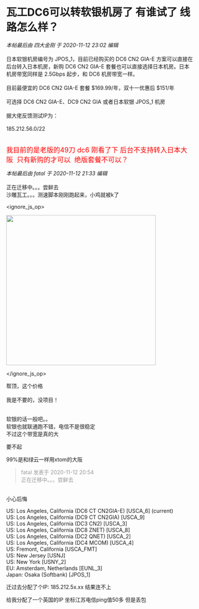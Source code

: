 # 瓦工DC6可以转软银机房了 有谁试了 线路怎么样？


<i class="pstatus"> 本帖最后由 四大金刚 于 2020-11-12 23:02 编辑 </i><br />
<br />
日本软银机房编号为 JPOS_1，目前已经购买的 DC6 CN2 GIA-E 方案可以直接在后台转入日本机房，新购 DC6 CN2 GIA-E 套餐也可以直接选择日本机房。日本机房带宽同样是 2.5Gbps 起步，和 DC6 机房带宽一样。<br />
<br />
目前最便宜的 DC6 CN2 GIA-E 套餐 $169.99/年，双十一优惠后 $151/年<br />
<br />
可选择 DC6 CN2 GIA-E、DC9 CN2 GIA 或者日本软银 JPOS_1 机房<br />
<br />
据大佬反馈测试IP为：<br />
<br />
185.212.56.0/22<br />
<br />
<br />
<font size="4"><font color="Red">我目前的是老版的49刀 dc6 刚看了下 后台不支持转入日本大阪&nbsp;&nbsp;只有新购的才可以&nbsp;&nbsp;绝版套餐不可以？</font></font>

<i class="pstatus"> 本帖最后由 fatal 于 2020-11-12 21:33 编辑 </i><br />
<br />
正在迁移中。。。尝鲜去<br />
沙雕瓦工。。。测速脚本刚刚跑起来，小鸡就被k了<br />

<ignore_js_op>

<img id="aimg_141205" aid="141205" src="static/image/common/none.gif" zoomfile="forum.php?mod=attachment&aid=MTQxMjA1fDI0YWIzNGJkfDE2MDk1NDIwNzl8NDczNDR8NzY1OTYz&noupdate=yes&nothumb=yes" file="forum.php?mod=attachment&aid=MTQxMjA1fDI0YWIzNGJkfDE2MDk1NDIwNzl8NDczNDR8NzY1OTYz&noupdate=yes" class="zoom" onclick="zoom(this, this.src, 0, 0, 0)" width="400" id="aimg_141205" inpost="1" onmouseover="showMenu({'ctrlid':this.id,'pos':'12'})" />

<div class="tip tip_4 aimg_tip" id="aimg_141205_menu" style="position: absolute; display: none" disautofocus="true">
<div class="xs0">
<p><strong>屏幕截图 2020-11-12 213246.jpg</strong> <em class="xg1">(19.07 KB, 下载次数: 4)</em></p>
<p>
<a href="forum.php?mod=attachment&amp;aid=MTQxMjA1fDI0YWIzNGJkfDE2MDk1NDIwNzl8NDczNDR8NzY1OTYz&amp;nothumb=yes" target="_blank">下载附件</a>

</p>

<p class="xg1 y">2020-11-12 21:33 上传</p>

</div>
<div class="tip_horn"></div>
</div>

</ignore_js_op>


帮顶，这个价格<br />
<br />
我是不要的，没项目！<br />
<br />
<img src="static/image/smiley/default/lol.gif" smilieid="12" border="0" alt="" /><img src="static/image/smiley/default/lol.gif" smilieid="12" border="0" alt="" /><img src="static/image/smiley/default/lol.gif" smilieid="12" border="0" alt="" />

软银的话一般吧。。<br />
软银也就联通跑不错，电信不是很稳定<br />
不过这个带宽是真的大

要不起

99%是和绿云一样用xtom的大阪

<div class="quote"><blockquote><font color="#999999">fatal 发表于 2020-11-12 20:54</font><br />
<font color="#999999">正在迁移中。。。尝鲜去</font></blockquote></div><br />
小心后悔

US: Los Angeles, California (DC6 CT CN2GIA-E) [USCA_6] (current)<br />
US: Los Angeles, California (DC9 CT CN2GIA) [USCA_9]<br />
US: Los Angeles, California (DC3 CN2) [USCA_3]<br />
US: Los Angeles, California (DC8 ZNET) [USCA_8]<br />
US: Los Angeles, California (DC2 QNET) [USCA_2]<br />
US: Los Angeles, California (DC4 MCOM) [USCA_4]<br />
US: Fremont, California [USCA_FMT]<br />
US: New Jersey [USNJ]<br />
US: New York [USNY_2]<br />
EU: Amsterdam, Netherlands [EUNL_3]<br />
Japan: Osaka (Softbank) [JPOS_1]

迁过去分配了个IP: 185.212.5x.xx 结果连不上

给我分配了一个英国的IP 坐标江苏电信ping值50多 但是丢包
